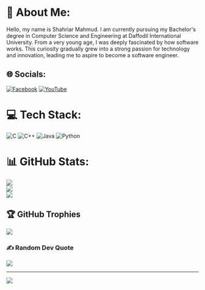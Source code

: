 # 💫 About Me:
Hello, my name is Shahriar Mahmud. I am currently pursuing my Bachelor's degree in Computer Science and Engineering at Daffodil International University. From a very young age, I was deeply fascinated by how software works. This curiosity gradually grew into a strong passion for technology and innovation, leading me to aspire to become a software engineer.


## 🌐 Socials:
[![Facebook](https://img.shields.io/badge/Facebook-%231877F2.svg?logo=Facebook&logoColor=white)](https://facebook.com/https://www.facebook.com/shahriar.mahmud227?rdid=xaHHQHkAOYnCZ5Tw&share_url=https%3A%2F%2Fwww.facebook.com%2Fshare%2F1J5ymntMEt%2F#) [![YouTube](https://img.shields.io/badge/YouTube-%23FF0000.svg?logo=YouTube&logoColor=white)](https://youtube.com/@https://www.youtube.com/@shahriarmahmud6031) 

# 💻 Tech Stack:
![C](https://img.shields.io/badge/c-%2300599C.svg?style=for-the-badge&logo=c&logoColor=white) ![C++](https://img.shields.io/badge/c++-%2300599C.svg?style=for-the-badge&logo=c%2B%2B&logoColor=white) ![Java](https://img.shields.io/badge/java-%23ED8B00.svg?style=for-the-badge&logo=openjdk&logoColor=white) ![Python](https://img.shields.io/badge/python-3670A0?style=for-the-badge&logo=python&logoColor=ffdd54)
# 📊 GitHub Stats:
![](https://github-readme-stats.vercel.app/api?username=shahriar64&theme=dark&hide_border=false&include_all_commits=false&count_private=false)<br/>
![](https://nirzak-streak-stats.vercel.app/?user=shahriar64&theme=dark&hide_border=false)<br/>
![](https://github-readme-stats.vercel.app/api/top-langs/?username=shahriar64&theme=dark&hide_border=false&include_all_commits=false&count_private=false&layout=compact)

## 🏆 GitHub Trophies
![](https://github-profile-trophy.vercel.app/?username=shahriar64&theme=radical&no-frame=false&no-bg=true&margin-w=4)

### ✍️ Random Dev Quote
![](https://quotes-github-readme.vercel.app/api?type=horizontal&theme=radical)

---
[![](https://visitcount.itsvg.in/api?id=shahriar64&icon=0&color=0)](https://visitcount.itsvg.in)

<!-- Proudly created with GPRM ( https://gprm.itsvg.in ) -->



